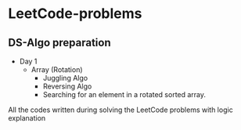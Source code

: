 # LeetCode-problems	
## DS-Algo preparation
- Day 1
    - Array (Rotation)
        - Juggling Algo
        - Reversing Algo
        - Searching for an element in a rotated sorted array.
    
All the codes written during solving the LeetCode problems with logic explanation
